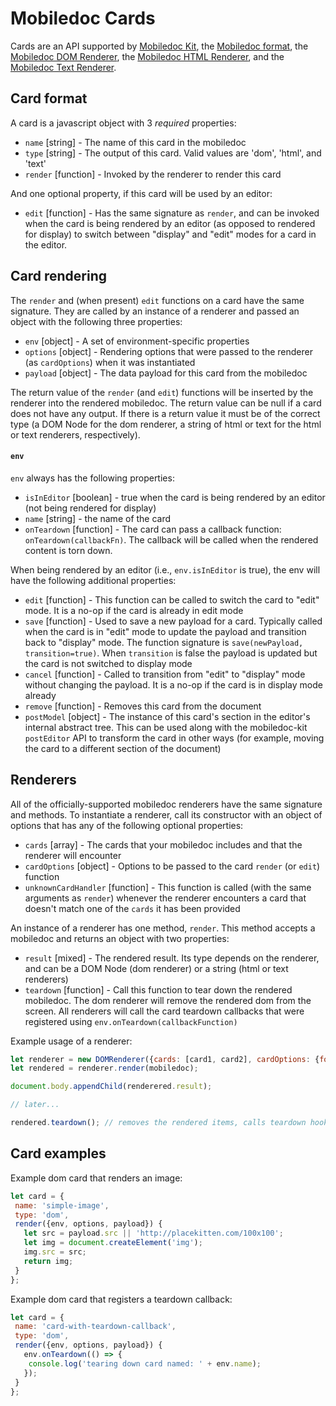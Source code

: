 # Mobiledoc Cards

Cards are an API supported by
[Mobiledoc Kit](https://github.com/bustlelabs/mobiledoc-kit),
the [Mobiledoc format](https://github.com/bustlelabs/mobiledoc-kit/blob/master/MOBILEDOC.md),
the [Mobiledoc DOM Renderer](https://github.com/bustlelabs/mobiledoc-dom-renderer),
the [Mobiledoc HTML Renderer](https://github.com/bustlelabs/mobiledoc-html-renderer),
and the [Mobiledoc Text Renderer](https://github.com/bustlelabs/mobiledoc-text-renderer).


## Card format

A card is a javascript object with 3 *required* properties:

  * `name` [string] - The name of this card in the mobiledoc
  * `type` [string] - The output of this card. Valid values are 'dom', 'html', and 'text'
  * `render` [function] - Invoked by the renderer to render this card

And one optional property, if this card will be used by an editor:

  * `edit` [function] - Has the same signature as `render`, and can be invoked when the card
    is being rendered by an editor (as opposed to rendered for display) to switch between "display"
    and "edit" modes for a card in the editor.

## Card rendering

The `render` and (when present) `edit` functions on a card have the same signature. They
are called by an instance of a renderer and passed an object with the following three properties:

  * `env` [object] - A set of environment-specific properties
  * `options` [object] - Rendering options that were passed to the renderer (as `cardOptions`) when it was instantiated
  * `payload` [object] - The data payload for this card from the mobiledoc

The return value of the `render` (and `edit`) functions will be inserted by the renderer into the rendered mobiledoc.
The return value can be null if a card does not have any output. If there is a return value it
must be of the correct type (a DOM Node for the dom renderer, a string of html or text for the html or text renderers, respectively).

#### `env`

`env` always has the following properties:

  * `isInEditor` [boolean] - true when the card is being rendered by an editor (not being rendered for display)
  * `name` [string] - the name of the card
  * `onTeardown` [function] - The card can pass a callback function: `onTeardown(callbackFn)`. The callback will be called when the rendered content is torn down.

When being rendered by an editor (i.e., `env.isInEditor` is true), the env will have the following additional properties:

  * `edit` [function] - This function can be called to switch the card to "edit" mode. It is a no-op if the card is already in edit mode
  * `save` [function] - Used to save a new payload for a card. Typically called when the card is in "edit" mode to update the payload and transition
                    back to "display" mode. The function signature is `save(newPayload, transition=true)`. When `transition` is false the payload is
                    updated but the card is not switched to display mode
  * `cancel` [function] - Called to transition from "edit" to "display" mode without changing the payload. It is a no-op if the card is in display mode already
  * `remove` [function] - Removes this card from the document
  * `postModel` [object] - The instance of this card's section in the editor's internal abstract tree. This can be used along with the mobiledoc-kit `postEditor` API to transform the card in other ways (for example, moving the card to a different section of the document)

## Renderers

All of the officially-supported mobiledoc renderers have the same signature and methods.
To instantiate a renderer, call its constructor with an object of options that has any of the following optional properties:

  * `cards` [array] - The cards that your mobiledoc includes and that the renderer will encounter
  * `cardOptions` [object] - Options to be passed to the card `render` (or `edit`) function
  * `unknownCardHandler` [function] - This function is called (with the same arguments as `render`) whenever the renderer encounters a card that doesn't
    match one of the `cards` it has been provided

An instance of a renderer has one method, `render`. This method accepts a mobiledoc and returns an object with two properties:
  * `result` [mixed] - The rendered result. Its type depends on the renderer, and can be a DOM Node (dom renderer) or a string (html or text renderers)
  * `teardown` [function] - Call this function to tear down the rendered mobiledoc. The dom renderer will remove the rendered dom from the screen. All renderers will call
    the card teardown callbacks that were registered using `env.onTeardown(callbackFunction)`

Example usage of a renderer:
```js
let renderer = new DOMRenderer({cards: [card1, card2], cardOptions: {foo: 'bar'});
let rendered = renderer.render(mobiledoc);

document.body.appendChild(renderered.result);

// later...

rendered.teardown(); // removes the rendered items, calls teardown hooks
```

## Card examples

Example dom card that renders an image:
```js
let card = {
 name: 'simple-image',
 type: 'dom',
 render({env, options, payload}) {
   let src = payload.src || 'http://placekitten.com/100x100';
   let img = document.createElement('img');
   img.src = src;
   return img;
 }
};
```

Example dom card that registers a teardown callback:
```js
let card = {
 name: 'card-with-teardown-callback',
 type: 'dom',
 render({env, options, payload}) {
   env.onTeardown(() => {
    console.log('tearing down card named: ' + env.name);
   });
 }
};
```
